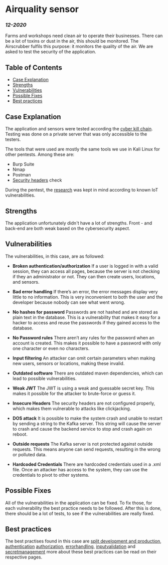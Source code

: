 # Airquality sensor

### *12-2020* 

Farms and workshops need clean air to operate their businesses. There can be a lot of toxins or dust in the air, this should be monitored. The Airscrubber fulfils this purpose: it monitors the quality of the air. We are asked to test the security of the application.

## Table of Contents

- [Case Explanation](#case-explanation)
- [Strengths](#strengths)
- [Vulnerabilities](#vulnerabilities)
- [Possible Fixes](#possible-fixes)
- [Best practices](#best-practices)

## Case Explanation

The application and sensors were tested according the [cyber kill chain](https://www.varonis.com/blog/cyber-kill-chain/). Testing was done on a private server that was only accessible to the testers.

The tools that were used are mostly the same tools we use in Kali Linux for other pentests. Among these are:

- Burp Suite
- Nmap
- Postman
- [Security headers](https://www.securityheaders.com) check

During the pentest, the [research](/research) was kept in mind according to known IoT vulnerabilities.

## Strengths

The application unfortunately didn't have a lot of strengths. Front - and back-end are both weak based on the cybersecurity aspect.

## Vulnerabilities

The vulnerabilities, in this case, are as followed:

- **Broken authentication/authorization**
    If a user is logged in with a valid session, they can access all pages, because the server is not checking if they an administrator or not. They can then create users, locations, and sensors.

- **Bad error handling**
    If there’s an error, the error messages display very little to no information. This is very inconvenient to both the user and the developer because nobody can see what went wrong.

- **No hashes for password**
    Passwords are not hashed and are stored as plain text in the database. This is a vulnerability that makes it easy for a hacker to access and reuse the passwords if they gained access to the database.

- **No Password rules**
    There aren’t any rules for the password when an account is created. This makes it possible to have a password with only one character or even no characters.

- **Input filtering**
    An attacker can omit certain parameters when making new users, sensors or locations, making these invalid.

- **Outdated software**
    There are outdated maven dependencies, which can lead to possible vulnerabilities.

- **Weak JWT**
    The JWT is using a weak and guessable secret key. This makes it possible for the attacker to brute-force or guess it.

- **Insecure Headers**
    The security headers are not configured properly, which makes them vulnerable to attacks like clickjacking.

- **DOS attack**
    It is possible to make the system crash and unable to restart by sending a string to the Kafka server. This string will cause the server to crash and cause the backend service to stop and crash again on reboot.

- **Outside requests**
    The Kafka server is not protected against outside requests. This means anyone can send requests, resulting in the wrong or polluted data.

- **Hardcoded Credentials**
    There are hardcoded credentials used in a .xml file. Once an attacker has access to the system, they can use the credentials to pivot to other systems.

## Possible Fixes

All of the vulnerabilities in the application can be fixed. To fix those, for each vulnerability
the best practice needs to be followed. After this is done, there should be a lot of tests, to see if the vulnerabilities are
really fixed.

## Best practices
The best practises found in this case are [split development and production](/bestpractices/splitdevprod), [authentication](/bestpractices/authentication) [authorization](/bestpractices/authorization), [errorhandling](/bestpractices/errorhandling), [inputvalidation](/bestpractices/inputvalidation) and [secretmanagement](/bestpractices/secretmanagement)  more about these best practices can be read on their respective pages.
